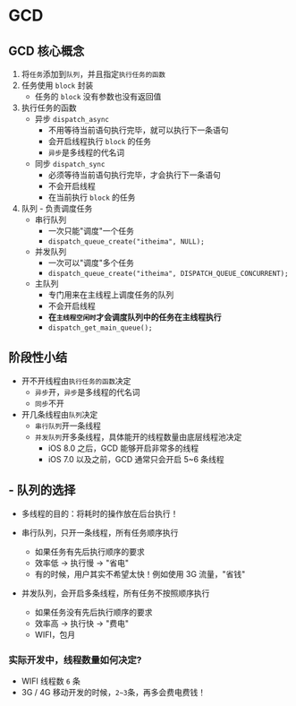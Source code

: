 # GCD

## GCD 核心概念

1. 将`任务`添加到`队列`，并且指定`执行任务的函数`
2. 任务使用 `block` 封装
    * 任务的 `block` 没有参数也没有返回值
3. 执行任务的函数
    * 异步 `dispatch_async`
        * 不用等待当前语句执行完毕，就可以执行下一条语句
        * 会开启线程执行 `block` 的任务
        * `异步`是多线程的代名词
    * 同步 `dispatch_sync`
        * 必须等待当前语句执行完毕，才会执行下一条语句
        * 不会开启线程
        * 在当前执行 `block` 的任务
4. 队列 - 负责调度任务
    * 串行队列
        * 一次只能"调度"一个任务
        * `dispatch_queue_create("itheima", NULL);`
    * 并发队列
        * 一次可以"调度"多个任务
        * `dispatch_queue_create("itheima", DISPATCH_QUEUE_CONCURRENT);`
    * 主队列
        * 专门用来在主线程上调度任务的队列
        * 不会开启线程
        * **在`主线程空闲时`才会调度队列中的任务在主线程执行**
        * `dispatch_get_main_queue();`

## 阶段性小结

* 开不开线程由`执行任务的函数`决定
    * `异步`开，`异步`是多线程的代名词
    * `同步`不开
* 开几条线程由`队列`决定
    * `串行队列`开一条线程
    * `并发队列`开多条线程，具体能开的线程数量由底层线程池决定
        * iOS 8.0 之后，GCD 能够开启非常多的线程
        * iOS 7.0 以及之前，GCD 通常只会开启 5~6 条线程

## - 队列的选择

* 多线程的目的：将耗时的操作放在后台执行！

* 串行队列，只开一条线程，所有任务顺序执行
    * 如果任务有先后执行顺序的要求
    * 效率低 -> 执行慢 -> "省电"
    * 有的时候，用户其实不希望太快！例如使用 3G 流量，"省钱"
* 并发队列，会开启多条线程，所有任务不按照顺序执行
    * 如果任务没有先后执行顺序的要求
    * 效率高 -> 执行快 -> "费电"
    * WIFI，包月

### 实际开发中，线程数量如何决定?

* WIFI 线程数 `6` 条
* 3G / 4G 移动开发的时候，`2~3`条，再多会费电费钱！
